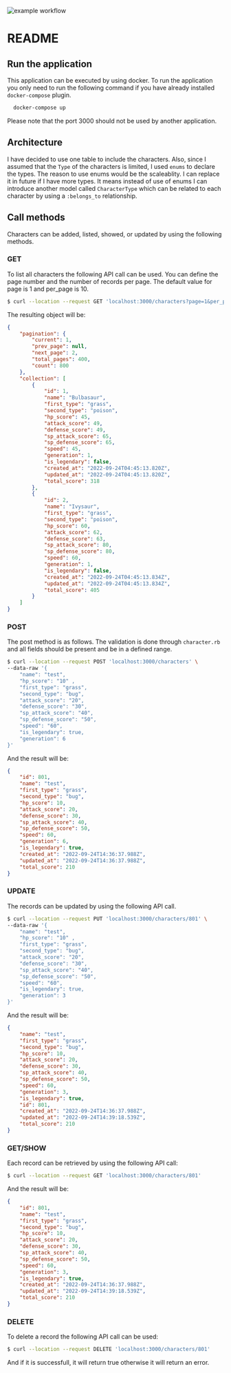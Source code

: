 ![example workflow](https://github.com/amirali-ashraf/pokemon/actions/workflows/test.yml/badge.svg)


# README

## Run the application

This application can be executed by using docker. To run the application you only need to run the following command if you have already installed `docker-compose` plugin.

```bash
  docker-compose up
```

Please note that the port 3000 should not be used by another application.

## Architecture
I have decided to use one table to include the characters. Also, since I assumed that the `Type` of the characters is limited, I used `enums` to declare the types. The reason to use enums would be the scaleablity. I can replace it in future if I have more types. It means instead of use of enums I can introduce another model called `CharacterType` which can be related to each character by using a `:belongs_to` relationship.

## Call methods
Characters can be added, listed, showed, or updated by using the following methods.

### GET
To list all characters the following API call can be used. You can define the page number and the number of records per page. The default value for page is 1 and per_page is 10.
```bash
$ curl --location --request GET 'localhost:3000/characters?page=1&per_page=2'
```
The resulting object will be:

```JSON
{
    "pagination": {
        "current": 1,
        "prev_page": null,
        "next_page": 2,
        "total_pages": 400,
        "count": 800
    },
    "collection": [
        {
            "id": 1,
            "name": "Bulbasaur",
            "first_type": "grass",
            "second_type": "poison",
            "hp_score": 45,
            "attack_score": 49,
            "defense_score": 49,
            "sp_attack_score": 65,
            "sp_defense_score": 65,
            "speed": 45,
            "generation": 1,
            "is_legendary": false,
            "created_at": "2022-09-24T04:45:13.820Z",
            "updated_at": "2022-09-24T04:45:13.820Z",
            "total_score": 318
        },
        {
            "id": 2,
            "name": "Ivysaur",
            "first_type": "grass",
            "second_type": "poison",
            "hp_score": 60,
            "attack_score": 62,
            "defense_score": 63,
            "sp_attack_score": 80,
            "sp_defense_score": 80,
            "speed": 60,
            "generation": 1,
            "is_legendary": false,
            "created_at": "2022-09-24T04:45:13.834Z",
            "updated_at": "2022-09-24T04:45:13.834Z",
            "total_score": 405
        }
    ]
}
```

### POST
The post method is as follows. The validation is done through `character.rb` and all fields should be present and be in a defined range.

```bash
$ curl --location --request POST 'localhost:3000/characters' \
--data-raw '{
    "name": "test",
    "hp_score": "10" ,
    "first_type": "grass",
    "second_type": "bug",
    "attack_score": "20",
    "defense_score": "30",
    "sp_attack_score": "40",
    "sp_defense_score": "50",
    "speed": "60",
    "is_legendary": true,
    "generation": 6
}'
```

And the result will be:

```JSON
{
    "id": 801,
    "name": "test",
    "first_type": "grass",
    "second_type": "bug",
    "hp_score": 10,
    "attack_score": 20,
    "defense_score": 30,
    "sp_attack_score": 40,
    "sp_defense_score": 50,
    "speed": 60,
    "generation": 6,
    "is_legendary": true,
    "created_at": "2022-09-24T14:36:37.988Z",
    "updated_at": "2022-09-24T14:36:37.988Z",
    "total_score": 210
}
```

### UPDATE

The records can be updated by using the following API call. 

```bash
$ curl --location --request PUT 'localhost:3000/characters/801' \
--data-raw '{
    "name": "test",
    "hp_score": "10" ,
    "first_type": "grass",
    "second_type": "bug",
    "attack_score": "20",
    "defense_score": "30",
    "sp_attack_score": "40",
    "sp_defense_score": "50",
    "speed": "60",
    "is_legendary": true,
    "generation": 3
}'
```

And the result will be:

```json
{
    "name": "test",
    "first_type": "grass",
    "second_type": "bug",
    "hp_score": 10,
    "attack_score": 20,
    "defense_score": 30,
    "sp_attack_score": 40,
    "sp_defense_score": 50,
    "speed": 60,
    "generation": 3,
    "is_legendary": true,
    "id": 801,
    "created_at": "2022-09-24T14:36:37.988Z",
    "updated_at": "2022-09-24T14:39:18.539Z",
    "total_score": 210
}
```

### GET/SHOW

Each record can be retrieved by using the following API call:

```bash
$ curl --location --request GET 'localhost:3000/characters/801'
```

And the result will be:

```json
{
    "id": 801,
    "name": "test",
    "first_type": "grass",
    "second_type": "bug",
    "hp_score": 10,
    "attack_score": 20,
    "defense_score": 30,
    "sp_attack_score": 40,
    "sp_defense_score": 50,
    "speed": 60,
    "generation": 3,
    "is_legendary": true,
    "created_at": "2022-09-24T14:36:37.988Z",
    "updated_at": "2022-09-24T14:39:18.539Z",
    "total_score": 210
}
```

### DELETE

To delete a record the following API call can be used:

```bash
$ curl --location --request DELETE 'localhost:3000/characters/801' 
```

And if it is successfull, it will return true otherwise it will return an error.




